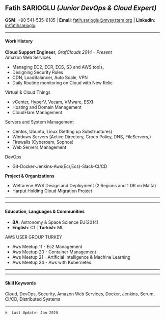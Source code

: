 ## Fatih SARIOGLU _(Junior DevOps & Cloud Expert)_
**GSM**: +90 541-535-6185 | **Email**: fatih.sarioglu@mysystem.org | **LinkedIn**: [in/fatihsarioglu](https://www.linkedin.com/in/fatihsarioglu/)

---
#### Work History
**Cloud Support Engineer**, _GrafClouds 2014 – Present_<br />
Amazon Web Services

* Managing EC2, ECR, ECS, S3 and AWS tools,
* Designing Security Rules
* CDN, LoadBalancer, Auto Scale, VPN
* Daily Routine monitoring on Cloud with New Relic

Virtual & Cloud Things

* vCenter, HyperV, Veeam, VMware, ESXI
* Hosting and Domain Management
* CloudFlare Management

Servers and System Management

* Centos, Ubuntu, Linux (Setting up Substructures)
* Windows Servers (Active Directory, Group Policy, DNS, FileServers,)
* Firewalls (Cyberoam, Sophos)
* Web Servers Management

DevOps

* Git-Docker-Jenkins-Aws(Ecr,Ecs)-Slack-CI/CD

**Project & Organizations**

* Wettarene AWS Design and Deployment (2 Regions and 1 DR on Malta)
* Harput Holding Cloud Migration Project

--- 



---
#### Education, Languages & Communities

  * **BA**; Astronomy & Space Science EU(2014)
  * **English**: C1 | **Turkish**: ML
  
  AWS USER GROUP TURKEY
* Aws Meetup 11 - Ec2 Management
* Aws Meetup 20 - Container Management
* Aws Meetup 21 - Artificial Intelligence & Machine Learning
* Aws Meetup 24 - Aws with Kubernetes


---  

---
#### Skill Keywords
Cloud, DevOps, Security, Amazon Web Services,  Docker, Jenkins,  Scrum, CI/CD, Distributed Systems

---
`⌘  Last Update: Jan 2020`
